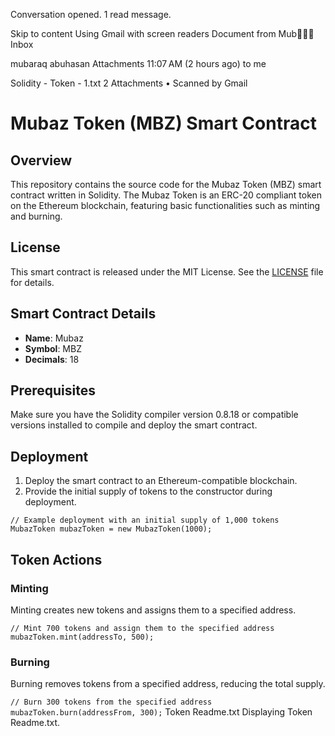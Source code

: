 
Conversation opened. 1 read message.


Skip to content
Using Gmail with screen readers
Document from Mub👳🏾‍♀️
Inbox

mubaraq abuhasan
Attachments
11:07 AM (2 hours ago)
to me

Solidity - Token - 1.txt 
 2 Attachments
  •  Scanned by Gmail
# Mubaz Token (MBZ) Smart Contract

## Overview

This repository contains the source code for the Mubaz Token (MBZ) smart contract written in Solidity. The Mubaz Token is an ERC-20 compliant token on the Ethereum blockchain, featuring basic functionalities such as minting and burning.

## License

This smart contract is released under the MIT License. See the [LICENSE](https://chat.openai.com/c/LICENSE) file for details.

## Smart Contract Details

-   **Name**: Mubaz
-   **Symbol**: MBZ
-   **Decimals**: 18

## Prerequisites

Make sure you have the Solidity compiler version 0.8.18 or compatible versions installed to compile and deploy the smart contract.

## Deployment

1.  Deploy the smart contract to an Ethereum-compatible blockchain.
2.  Provide the initial supply of tokens to the constructor during deployment.


`// Example deployment with an initial supply of 1,000 tokens
MubazToken mubazToken = new MubazToken(1000);` 

## Token Actions

### Minting

Minting creates new tokens and assigns them to a specified address.



`// Mint 700 tokens and assign them to the specified address
mubazToken.mint(addressTo, 500);` 

### Burning

Burning removes tokens from a specified address, reducing the total supply.


`// Burn 300 tokens from the specified address
mubazToken.burn(addressFrom, 300);`
Token Readme.txt
Displaying Token Readme.txt.
